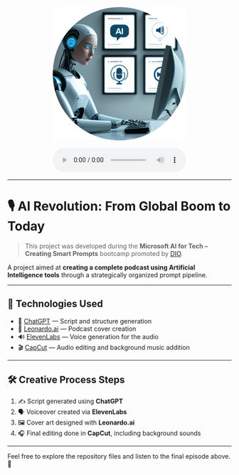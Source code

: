 <p align="center">
  <img src="./assets/cover.png" width="300" alt="Podcast Cover - AI Revolution: From Global Boom to Today" />
</p>

<div align="center">
  <audio src="output/podcast_editado.MP3" controls title="Edited Podcast"></audio>
</div>

---

# 🎙️ AI Revolution: From Global Boom to Today

> This project was developed during the **Microsoft AI for Tech – Creating Smart Prompts** bootcamp promoted by [DIO](https://dio.me/).

A project aimed at **creating a complete podcast using Artificial Intelligence tools** through a strategically organized prompt pipeline.

---

## 🧰 Technologies Used

- 🤖 [ChatGPT](https://chat.openai.com/) — Script and structure generation  
- 🎨 [Leonardo.ai](https://app.leonardo.ai/image-generation) — Podcast cover creation  
- 🔊 [ElevenLabs](https://beta.elevenlabs.io/) — Voice generation for the audio  
- 🎬 [CapCut](https://www.capcut.com/) — Audio editing and background music addition  

---

## 🛠️ Creative Process Steps

1. ✍️ Script generated using **ChatGPT**  
2. 🗣️ Voiceover created via **ElevenLabs**  
3. 🖼️ Cover art designed with **Leonardo.ai**  
4. 🎧 Final editing done in **CapCut**, including background sounds  

---

Feel free to explore the repository files and listen to the final episode above. 🚀
